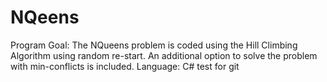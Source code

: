 # NQeens
Program Goal: The NQueens problem is coded using the Hill Climbing Algorithm using random re-start. An additional option to solve
              the problem with min-conflicts is included. 
Language: C#
test for git